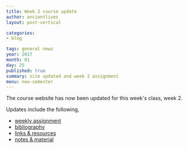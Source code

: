 ```yaml
---
title: Week 2 course update
author: ancientlives
layout: post-vertical

categories:
- blog

tags: general news
year: 2017
month: 01
day: 25
published: true
summary: site updated and week 2 assignment
menu: new-semester
---
```


The course website has now been updated for this week's class, week 2.

Updates include the following,

* [weekly assignment](/weekly_assignment)
* [bibliography](/bibliography)
* [links & resources](/links)
* [notes & material](/notes)
